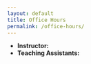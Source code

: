 ```yaml
---
layout: default
title: Office Hours
permalink: /office-hours/
---
```


* **Instructor:** 
* **Teaching Assistants:**
